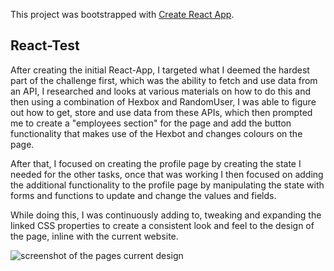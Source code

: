 This project was bootstrapped with [Create React App](https://github.com/facebook/create-react-app).

## React-Test

After creating the initial React-App, I targeted what I deemed the hardest part of the challenge first, which was the ability to fetch and use data from an API, I researched and looks at various materials on how to do this and then using a combination of Hexbox and RandomUser, I was able to figure out how to get, store and use data from these APIs, which then prompted me to create a "employees section" for the page and add the button functionality that makes use of the Hexbot and changes colours on the page.

After that, I focused on creating the profile page by creating the state I needed for the other tasks, once that was working I then focused on adding the additional functionality to the profile page by manipulating the state with forms and functions to update and change the values and fields.

While doing this, I was continuously adding to, tweaking and expanding the linked CSS properties to create a consistent look and feel to the design of the page, inline with the current website.

![screenshot of the pages current design](https://gyazo.com/ec7157db0ba4d376fa1e5db45d1bbbe5)
